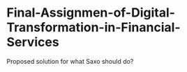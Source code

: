 # Final-Assignmen-of-Digital-Transformation-in-Financial-Services
Proposed solution for what Saxo should do?
